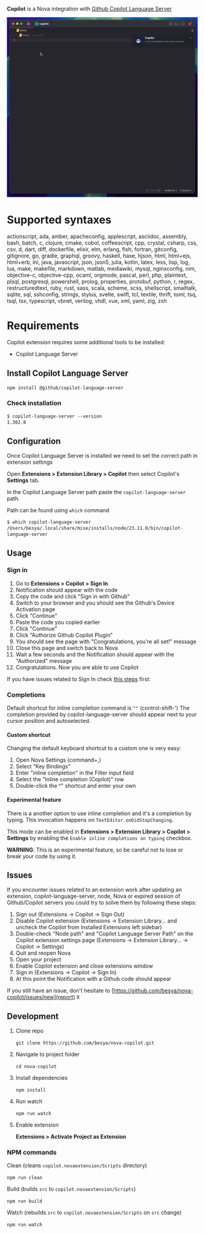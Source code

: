 **Copilot** is a Nova integration with [Github Copilot Language Server](https://www.npmjs.com/package/@github/copilot-language-server?activeTab=readme)

![Example](https://raw.githubusercontent.com/besya/nova-copilot/refs/heads/main/examples/example.gif)

# Supported syntaxes

actionscript, ada, amber, apacheconfig, applescript, asciidoc, assembly, bash, batch, c, clojure, cmake, cobol, coffeescript, cpp, crystal, csharp, css, csv, d, dart, diff, dockerfile, elixir, elm, erlang, fish, fortran, gitconfig, gitignore, go, gradle, graphql, groovy, haskell, haxe, hjson, html, html+ejs, html+erb, ini, java, javascript, json, json5, julia, kotlin, latex, less, lisp, log, lua, make, makefile, markdown, matlab, mediawiki, mysql, nginxconfig, nim, objective-c, objective-cpp, ocaml, orgmode, pascal, perl, php, plaintext, plsql, postgresql, powershell, prolog, properties, protobuf, python, r, regex, restructuredtext, ruby, rust, sass, scala, scheme, scss, shellscript, smalltalk, sqlite, sql, sshconfig, strings, stylus, svelte, swift, tcl, textile, thrift, toml, tsq, tsql, tsx, typescript, vbnet, verilog, vhdl, vue, xml, yaml, zig, zsh

# Requirements

Copilot extension requires some additional tools to be installed:

- Copilot Language Server

## Install Copilot Language Server

```
npm install @github/copilot-language-server
```

### Check installation

```
$ copilot-language-server --version
1.302.0
```

## Configuration

Once Copilot Language Server is installed we need to set the correct path in extension settings

Open **Extensions > Extension Library > Copilot** then select Copilot's **Settings** tab.

In the Copilot Language Server path paste the `copilot-language-server` path.

Path can be found using `which` command

```
$ which copilot-language-server
/Users/besya/.local/share/mise/installs/node/23.11.0/bin/copilot-language-server
```

## Usage

### Sign in

1. Go to **Extensions > Copilot > Sign In**
2. Notification should appear with the code
3. Copy the code and click "Sign in with Github"
4. Switch to your browser and you should see the Github's Device Activation page
5. Click "Continue"
6. Paste the code you copied earlier
7. Click "Continue"
8. Click "Authorize Github Copilot Plugin"
9. You should see the page with "Congratulations, you're all set!" message
10. Close this page and switch back to Nova
11. Wait a few seconds and the Notification should appear with the "Authorized" message
12. Congratulations. Now you are able to use Copilot

If you have issues related to Sign In check [this steps](https://github.com/besya/nova-copilot/issues/1#issuecomment-2701344727) first:

### Completions

Default shortcut for inline completion command is `^"` (control-shift-')
The completion provided by copilot-language-server should appear next to your cursor position and autoselected.

#### Custom shortcut

Changing the default keyboard shortcut to a custom one is very easy:
1. Open Nova Settings (command+,)
2. Select "Key Bindings"
3. Enter "inline completion" in the Filter input field
4. Select the "Inline completion (Copilot)" row
5. Double-click the ^" shortcut and enter your own

#### Experimental feature

There is a another option to use inline completion and it's a completion by typing. This invocation happens on `TextEditor.onDidStopChanging`.

This mode can be enabled in **Extensions > Extension Library > Copilot > Settings** by enabling the `Enable inline completions on typing` checkbox.

**WARNING**: This is an experimental feature, so be careful not to lose or break your code by using it.

## Issues

If you encounter issues related to an extension work after updating an extension, copilot-language-server, node, Nova or expired session of Github/Copilot servers you could try to solve them by following these steps:
1. Sign out (Extensions -> Copilot -> Sign Out)
1. Disable Copilot extension (Extensions -> Extension Library... and uncheck the Copilot from Installed Extensions left sidebar)
1. Double-check "Node path" and "Copilot Language Server Path" on the Copilot extension settings page (Extensions -> Extension Library... -> Copilot -> Settings)
1. Quit and reopen Nova
1. Open your project
1. Enable Copilot extension and close extensions window
1. Sign in (Extensions -> Copilot -> Sign In)
1. At this point the Notification with a Github code should appear

If you still have an issue, don't hesitate to [https://github.com/besya/nova-copilot/issues/new](report) it

## Development

1. Clone repo

    `git clone https://github.com/besya/nova-copilot.git`

2. Navigate to project folder

    `cd nova-copilot`

3. Install dependencies

    `npm install`

4. Run watch

    `npm run watch`

5. Enable extension

    **Extensions > Activate Project as Extension**

### NPM commands

Clean (cleans `copilot.novaextension/Scripts` directory)

`npm run clean`

Build (builds `src` to `copilot.novaextension/Scripts`)

`npm run build`

Watch (rebuilds `src` to `copilot.novaextension/Scripts` on `src` change)

`npm run watch`
